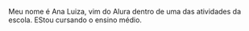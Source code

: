 Meu nome é Ana Luiza, vim do Alura dentro de uma das atividades da escola.
EStou cursando o ensino médio.
